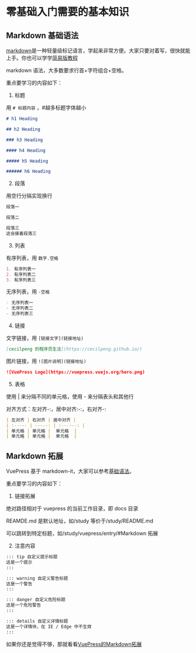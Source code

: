 # 零基础入门需要的基本知识

## Markdown 基础语法

[markdown](https://spec.commonmark.org/)是一种轻量级标记语言，学起来非常方便。大家只要对着写，很快就能上手。你也可以学学[简易版教程](https://www.runoob.com/markdown/md-tutorial.html)

markdown 语法，大多数要求行首+字符组合+空格。

重点要学习的内容如下：

1. 标题

用 `# 标题内容` ，#越多标题字体越小

```md
# h1 Heading

## h2 Heading

### h3 Heading

#### h4 Heading

##### h5 Heading

###### h6 Heading
```

2. 段落

用空行分隔实现换行

```md
段落一

段落二

段落三
这会接着段落三
```

3. 列表

有序列表，用 `数字.空格`

```md
1. 有序列表一
2. 有序列表二
3. 有序列表三
```

无序列表，用 `-空格`

```md
- 无序列表一
- 无序列表二
- 无序列表三
```

4. 链接

文字链接，用 `[链接文字](链接地址)`

```md
[cecilpeng 的程序员生活](https://cecilpeng.github.io/)
```

图片链接，用 `![图片说明](链接地址)`

```md
![VuePress Logo](https://vuepress.vuejs.org/hero.png)
```

5. 表格

使用 | 来分隔不同的单元格，使用 - 来分隔表头和其他行

对齐方式：左对齐-:，居中对齐:-:，右对齐-:

```md
| 左对齐 | 右对齐 | 居中对齐 |
| :----- | -----: | :------: |
| 单元格 | 单元格 |  单元格  |
| 单元格 | 单元格 |  单元格  |
```

## Markdown 拓展

VuePress 基于 markdown-it，大家可以参考[基础语法](https://markdown-it.github.io/)。

重点要学习的内容如下：

1. 链接拓展

绝对路径相对于 vuepress 的当前工作目录，即 docs 目录

REAMDE.md 是默认地址，如/study 等价于/study/README.md

可以跳转到特定标题，如/study/vuepress/entry/#Markdown 拓展

2. 注意内容

```md
::: tip 自定义提示标题
这是一个提示
:::

::: warning 自定义警告标题
这是一个警告
:::

::: danger 自定义危险标题
这是一个危险警告
:::

::: details 自定义详情标题
这是一个详情块，在 IE / Edge 中不生效
:::
```

如果你还是觉得不够，那就看看[VuePress的Markdown拓展](https://vuepress.vuejs.org/zh/guide/markdown.html#header-anchors)

